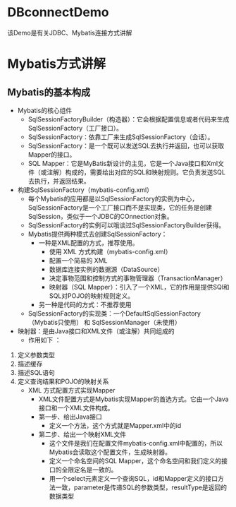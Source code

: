 # DBconnectDemo
  该Demo是有关JDBC、Mybatis连接方式讲解
# Mybatis方式讲解
## Mybatis的基本构成
- Mybatis的核心组件
   - SqlSessionFactoryBuilder（构造器）：它会根据配置信息或者代码来生成SqlSessionFactory（工厂接口）。
   - SqlSessionFactory：依靠工厂来生成SqlSessionFactory（会话）。
   - SqlSessionFactory：是一个既可以发送SQL去执行并返回，也可以获取Mapper的接口。
   - SQL Mapper：它是MyBatis新设计的主见，它是一个Java接口和Xml文件（或注解）构成的，需要给出对应的SQL和映射规则。它负责发送SQL去执行，并返回结果。
- 构建SqlSessionFactory（mybatis-config.xml）
   - 每个Mybatis的应用都是以SqlSessionFactory的实例为中心，SqlSessionFactory是一个工厂接口而不是实现类，它的任务是创建SqlSession，类似于一个JDBC的COnnection对象。
   - SqlSessionFactory的实例可以哦谈过SqlSessionFactoryBuilder获得。
   - Mybatis提供两种模式去创建SqlSessionFactory：
      - 一种是XML配置的方式，推荐使用。
         - 使用 XML 方式构建（mybatis-config.xml）
         - 配置一个简易的 XML
         - 数据库连接实例的数据源（DataSource）
         - 决定事物范围和控制方式的事物管理器（TransactionManager）
         - 映射器（SQL Mapper）：引入了一个XML，它的作用是提供SQl和SQL对POJO的映射规则定义。
     - 另一种是代码的方式：不推荐使用
   - SqlSessionFactory的实现类：一个DefaultSqlSessionFactory（Mybatis只使用） 和 SqlSessionManager（未使用）
- 映射器：是由Java接口和XML文件（或注解）共同组成的
   - 作用如下 ：
1. 定义参数类型 
2. 描述缓存 
3. 描述SQL语句 
4. 定义查询结果和POJO的映射关系 
   - XML 方式配置方式实现Mapper
      - XML文件配置方式是Mybatis实现Mapper的首选方式。它由一个Java接口和一个XML文件构成。
      - 第一步、给出Java接口
         - 定义一个方法，这个方式就是Mapper.xml中的id
      - 第二步、给出一个映射XML文件
         - 这个文件是我们在配置文件mybatis-config.xml中配置的，所以Mybatis会读取这个配置文件，生成映射器。
         - 定义一个命名空间的SQL Mapper，这个命名空间和我们定义的接口的全限定名是一致的。
         - 用一个select元素定义一个查询SQL，id和Mapper定义的接口方法一致，parameter是传递SQL的参数类型，resultType是返回的数据类型
 

      
